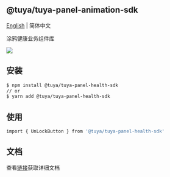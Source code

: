 ## @tuya/tuya-panel-animation-sdk

[English](./README.md) | 简体中文

涂鸦健康业务组件库

[![](https://img.shields.io/npm/v/@tuya/tuya-panel-health-sdk/latest.svg)](https://www.npmjs.com/package/@tuya/tuya-panel-health-sdk)

## 安装

```sh
$ npm install @tuya/tuya-panel-health-sdk
// or
$ yarn add @tuya/tuya-panel-health-sdk
```

## 使用

```sh
import { UnLockButton } from '@tuya/tuya-panel-health-sdk'
```

## 文档

查看[链接](https://developer.tuya.com/cn/docs/control-panel-sdk/health)获取详细文档